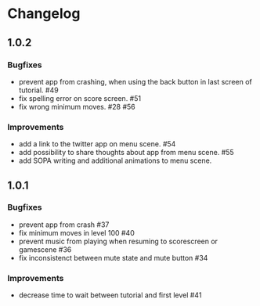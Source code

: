 # Changelog

## 1.0.2

### Bugfixes

* prevent app from crashing, when using the back button in last screen of tutorial. #49
* fix spelling error on score screen. #51
* fix wrong minimum moves. #28 #56

### Improvements

* add a link to the twitter app on menu scene. #54
* add possibility to share thoughts about app from menu scene. #55
* add SOPA writing and additional animations to menu scene.


## 1.0.1

### Bugfixes

* prevent app from crash #37
* fix minimum moves in level 100 #40
* prevent music from playing when resuming to scorescreen or gamescene #36
* fix inconsistenct between mute state and mute button #34

### Improvements

* decrease time to wait between tutorial and first level #41
